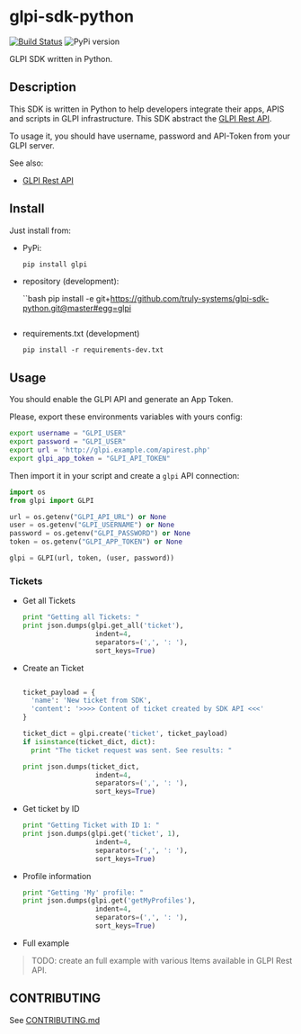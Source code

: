 # glpi-sdk-python

[![Build Status](https://travis-ci.org/truly-systems/glpi-sdk-python.svg?branch=master)](https://travis-ci.org/truly-systems/glpi-sdk-python)
![PyPi version](https://img.shields.io/pypi/v/glpi.svg)


GLPI SDK written in Python.

## Description

This SDK is written in Python to help developers integrate their apps, APIS and scripts in GLPI infrastructure. This SDK abstract
the [GLPI Rest API](https://github.com/glpi-project/glpi/blob/9.1/bugfixes/apirest.md).

To usage it, you should have username, password and API-Token from your GLPI server.

See also:
* [GLPI Rest API](https://github.com/glpi-project/glpi/blob/9.1/bugfixes/apirest.md#list-searchoptions)


## Install

Just install from:

* PyPi:

    ```bash
    pip install glpi
    ```

* repository (development):

    ``bash
    pip install -e git+https://github.com/truly-systems/glpi-sdk-python.git@master#egg=glpi
    ```

* requirements.txt (development)

    ```shell
    pip install -r requirements-dev.txt
    ```

## Usage

You should enable the GLPI API and generate an App Token.

Please, export these environments variables with yours config:

  ```bash
  export username = "GLPI_USER"
  export password = "GLPI_USER"
  export url = 'http://glpi.example.com/apirest.php'
  export glpi_app_token = "GLPI_API_TOKEN"
  ```

Then import it in your script and create a `glpi` API connection:

  ```python
  import os
  from glpi import GLPI

  url = os.getenv("GLPI_API_URL") or None
  user = os.getenv("GLPI_USERNAME") or None
  password = os.getenv("GLPI_PASSWORD") or None
  token = os.getenv("GLPI_APP_TOKEN") or None

  glpi = GLPI(url, token, (user, password))
  ```

### Tickets

* Get all Tickets

    ```python
    print "Getting all Tickets: "
    print json.dumps(glpi.get_all('ticket'),
                      indent=4,
                      separators=(',', ': '),
                      sort_keys=True)
    ```

* Create an Ticket

    ```python

    ticket_payload = {
      'name': 'New ticket from SDK',
      'content': '>>>> Content of ticket created by SDK API <<<'
    }

    ticket_dict = glpi.create('ticket', ticket_payload)
    if isinstance(ticket_dict, dict):
      print "The ticket request was sent. See results: "

    print json.dumps(ticket_dict,
                      indent=4,
                      separators=(',', ': '),
                      sort_keys=True)
    ```

* Get ticket by ID

    ```python
    print "Getting Ticket with ID 1: "
    print json.dumps(glpi.get('ticket', 1),
                      indent=4,
                      separators=(',', ': '),
                      sort_keys=True)
    ```

* Profile information

    ```python
    print "Getting 'My' profile: "
    print json.dumps(glpi.get('getMyProfiles'),
                      indent=4,
                      separators=(',', ': '),
                      sort_keys=True)
    ```

* Full example

> TODO: create an full example with various Items available in GLPI Rest API.


## CONTRIBUTING

See [CONTRIBUTING.md](CONTRIBUTING.md)
